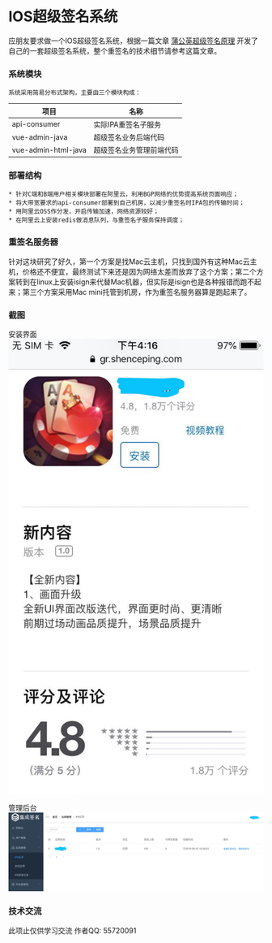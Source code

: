 # IOS超级签名系统

应朋友要求做一个IOS超级签名系统，根据一篇文章 [蒲公英超级签名原理](https://www.jianshu.com/p/d535a3e09dd0) 开发了自己的一套超级签名系统，整个重签名的技术细节请参考这篇文章。

### 系统模块
	系统采用简易分布式架构，主要由三个模块构成：
|  项目   | 名称  |
|  ----  | ----  |
| api-consumer  | 实际IPA重签名子服务 |
| vue-admin-java  | 超级签名业务后端代码 |
| vue-admin-html-java  | 超级签名业务管理前端代码 |

### 部署结构
	* 针对C端和B端用户相关模块部署在阿里云，利用BGP网络的优势提高系统页面响应；
	* 将大带宽要求的api-consumer部署到自己机房，以减少重签名时IPA包的传输时间；
	* 用阿里云OSS作分发，开启传输加速，网络资源较好；
	* 在阿里云上安装redis做消息队列，与重签名子服务保持调度； 

### 重签名服务器

针对这块研究了好久，第一个方案是找Mac云主机，只找到国外有这种Mac云主机，价格还不便宜，最终测试下来还是因为网络太差而放弃了这个方案；第二个方案转到在linux上安装isign来代替Mac机器，但实际是isign也是各种报错而跑不起来；第三个方案采用Mac mini托管到机房，作为重签名服务器算是跑起来了。

### 截图
安装界面
![avatar](img/img1.png)

管理后台
![avatar](img/img2.png)

### 技术交流
此项止仅供学习交流
作者QQ: 55720091
